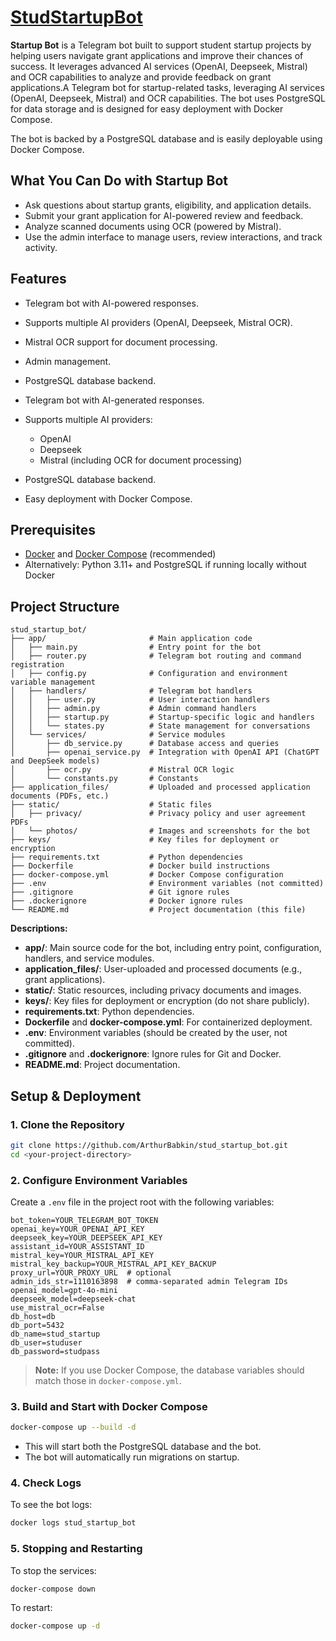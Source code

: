 # [StudStartupBot](https://t.me/StudStartupBot)

**Startup Bot** is a Telegram bot built to support student startup projects by helping users navigate grant applications and improve their chances of success. It leverages advanced AI services (OpenAI, Deepseek, Mistral) and OCR capabilities to analyze and provide feedback on grant applications.A Telegram bot for startup-related tasks, leveraging AI services (OpenAI, Deepseek, Mistral) and OCR capabilities. The bot uses PostgreSQL for data storage and is designed for easy deployment with Docker Compose.

The bot is backed by a PostgreSQL database and is easily deployable using Docker Compose.

## What You Can Do with Startup Bot

- Ask questions about startup grants, eligibility, and application details.
- Submit your grant application for AI-powered review and feedback.
- Analyze scanned documents using OCR (powered by Mistral).
- Use the admin interface to manage users, review interactions, and track activity.

## Features

- Telegram bot with AI-powered responses.
- Supports multiple AI providers (OpenAI, Deepseek, Mistral OCR).
- Mistral OCR support for document processing.
- Admin management.
- PostgreSQL database backend.
- Telegram bot with AI-generated responses.
- Supports multiple AI providers:

  - OpenAI
  - Deepseek
  - Mistral (including OCR for document processing)
- PostgreSQL database backend.
- Easy deployment with Docker Compose.

## Prerequisites

- [Docker](https://www.docker.com/) and [Docker Compose](https://docs.docker.com/compose/) (recommended)
- Alternatively: Python 3.11+ and PostgreSQL if running locally without Docker

## Project Structure

```text
stud_startup_bot/
├── app/                       # Main application code
│   ├── main.py                # Entry point for the bot
│   ├── router.py              # Telegram bot routing and command registration
│   ├── config.py              # Configuration and environment variable management
│   ├── handlers/              # Telegram bot handlers
│   │   ├── user.py            # User interaction handlers
│   │   ├── admin.py           # Admin command handlers
│   │   ├── startup.py         # Startup-specific logic and handlers
│   │   └── states.py          # State management for conversations
│   └── services/              # Service modules
│       ├── db_service.py      # Database access and queries
│       ├── openai_service.py  # Integration with OpenAI API (ChatGPT and DeepSeek models)
│       ├── ocr.py             # Mistral OCR logic
│       └── constants.py       # Constants
├── application_files/         # Uploaded and processed application documents (PDFs, etc.)
├── static/                    # Static files
│   ├── privacy/               # Privacy policy and user agreement PDFs
│   └── photos/                # Images and screenshots for the bot
├── keys/                      # Key files for deployment or encryption
├── requirements.txt           # Python dependencies
├── Dockerfile                 # Docker build instructions
├── docker-compose.yml         # Docker Compose configuration
├── .env                       # Environment variables (not committed)
├── .gitignore                 # Git ignore rules
├── .dockerignore              # Docker ignore rules
└── README.md                  # Project documentation (this file)
```

**Descriptions:**

- **app/**: Main source code for the bot, including entry point, configuration, handlers, and service modules.
- **application_files/**: User-uploaded and processed documents (e.g., grant applications).
- **static/**: Static resources, including privacy documents and images.
- **keys/**: Key files for deployment or encryption (do not share publicly).
- **requirements.txt**: Python dependencies.
- **Dockerfile** and **docker-compose.yml**: For containerized deployment.
- **.env**: Environment variables (should be created by the user, not committed).
- **.gitignore** and **.dockerignore**: Ignore rules for Git and Docker.
- **README.md**: Project documentation.

## Setup & Deployment

### 1. Clone the Repository

```bash
git clone https://github.com/ArthurBabkin/stud_startup_bot.git
cd <your-project-directory>
```

### 2. Configure Environment Variables

Create a `.env` file in the project root with the following variables:

```
bot_token=YOUR_TELEGRAM_BOT_TOKEN
openai_key=YOUR_OPENAI_API_KEY
deepseek_key=YOUR_DEEPSEEK_API_KEY
assistant_id=YOUR_ASSISTANT_ID
mistral_key=YOUR_MISTRAL_API_KEY
mistral_key_backup=YOUR_MISTRAL_API_KEY_BACKUP
proxy_url=YOUR_PROXY_URL  # optional
admin_ids_str=1110163898  # comma-separated admin Telegram IDs
openai_model=gpt-4o-mini
deepseek_model=deepseek-chat
use_mistral_ocr=False
db_host=db
db_port=5432
db_name=stud_startup
db_user=studuser
db_password=studpass
```

> **Note:** If you use Docker Compose, the database variables should match those in `docker-compose.yml`.

### 3. Build and Start with Docker Compose

```bash
docker-compose up --build -d
```

- This will start both the PostgreSQL database and the bot.
- The bot will automatically run migrations on startup.

### 4. Check Logs

To see the bot logs:

```bash
docker logs stud_startup_bot
```

### 5. Stopping and Restarting

To stop the services:

```bash
docker-compose down
```

To restart:

```bash
docker-compose up -d
```
